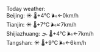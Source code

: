 Today weather:  
Beijing: ☀️ 🌡️+4°C 🌬️←0km/h  
Tianjin: ☀️ 🌡️+7°C 🌬️↙7km/h  
Shijiazhuang: 🌫  🌡️+4°C 🌬️←7km/h  
Tangshan: ☀️ 🌡️+9°C 🌬️←6km/h  
